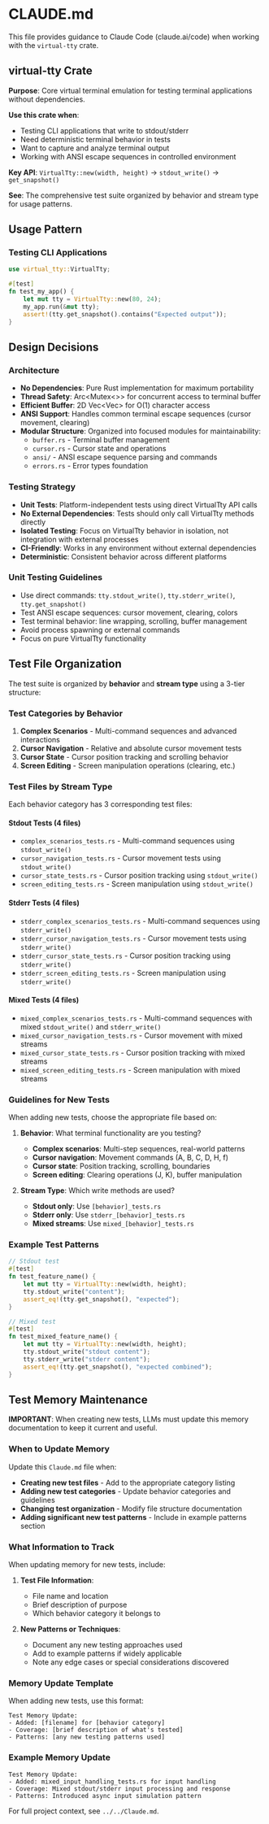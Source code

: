 # CLAUDE.md

This file provides guidance to Claude Code (claude.ai/code) when working with the `virtual-tty` crate.

## virtual-tty Crate

**Purpose**: Core virtual terminal emulation for testing terminal applications without dependencies.

**Use this crate when**:
- Testing CLI applications that write to stdout/stderr
- Need deterministic terminal behavior in tests
- Want to capture and analyze terminal output
- Working with ANSI escape sequences in controlled environment

**Key API**: `VirtualTty::new(width, height)` → `stdout_write()` → `get_snapshot()`

**See**: The comprehensive test suite organized by behavior and stream type for usage patterns.

## Usage Pattern

### Testing CLI Applications
```rust
use virtual_tty::VirtualTty;

#[test]
fn test_my_app() {
    let mut tty = VirtualTty::new(80, 24);
    my_app.run(&mut tty);
    assert!(tty.get_snapshot().contains("Expected output"));
}
```

## Design Decisions

### Architecture
- **No Dependencies**: Pure Rust implementation for maximum portability
- **Thread Safety**: Arc<Mutex<>> for concurrent access to terminal buffer
- **Efficient Buffer**: 2D Vec<Vec<char>> for O(1) character access
- **ANSI Support**: Handles common terminal escape sequences (cursor movement, clearing)
- **Modular Structure**: Organized into focused modules for maintainability:
  - `buffer.rs` - Terminal buffer management
  - `cursor.rs` - Cursor state and operations
  - `ansi/` - ANSI escape sequence parsing and commands
  - `errors.rs` - Error types foundation

### Testing Strategy
- **Unit Tests**: Platform-independent tests using direct VirtualTty API calls
- **No External Dependencies**: Tests should only call VirtualTty methods directly
- **Isolated Testing**: Focus on VirtualTty behavior in isolation, not integration with external processes
- **CI-Friendly**: Works in any environment without external dependencies
- **Deterministic**: Consistent behavior across different platforms

### Unit Testing Guidelines
- Use direct commands: `tty.stdout_write()`, `tty.stderr_write()`, `tty.get_snapshot()`
- Test ANSI escape sequences: cursor movement, clearing, colors
- Test terminal behavior: line wrapping, scrolling, buffer management
- Avoid process spawning or external commands
- Focus on pure VirtualTty functionality

## Test File Organization

The test suite is organized by **behavior** and **stream type** using a 3-tier structure:

### Test Categories by Behavior

1. **Complex Scenarios** - Multi-command sequences and advanced interactions
2. **Cursor Navigation** - Relative and absolute cursor movement tests  
3. **Cursor State** - Cursor position tracking and scrolling behavior
4. **Screen Editing** - Screen manipulation operations (clearing, etc.)

### Test Files by Stream Type

Each behavior category has 3 corresponding test files:

#### Stdout Tests (4 files)
- `complex_scenarios_tests.rs` - Multi-command sequences using `stdout_write()`
- `cursor_navigation_tests.rs` - Cursor movement tests using `stdout_write()`
- `cursor_state_tests.rs` - Cursor position tracking using `stdout_write()`
- `screen_editing_tests.rs` - Screen manipulation using `stdout_write()`

#### Stderr Tests (4 files)
- `stderr_complex_scenarios_tests.rs` - Multi-command sequences using `stderr_write()`
- `stderr_cursor_navigation_tests.rs` - Cursor movement tests using `stderr_write()`
- `stderr_cursor_state_tests.rs` - Cursor position tracking using `stderr_write()`
- `stderr_screen_editing_tests.rs` - Screen manipulation using `stderr_write()`

#### Mixed Tests (4 files)
- `mixed_complex_scenarios_tests.rs` - Multi-command sequences with mixed `stdout_write()` and `stderr_write()`
- `mixed_cursor_navigation_tests.rs` - Cursor movement with mixed streams
- `mixed_cursor_state_tests.rs` - Cursor position tracking with mixed streams
- `mixed_screen_editing_tests.rs` - Screen manipulation with mixed streams

### Guidelines for New Tests

When adding new tests, choose the appropriate file based on:

1. **Behavior**: What terminal functionality are you testing?
   - **Complex scenarios**: Multi-step sequences, real-world patterns
   - **Cursor navigation**: Movement commands (A, B, C, D, H, f)
   - **Cursor state**: Position tracking, scrolling, boundaries
   - **Screen editing**: Clearing operations (J, K), buffer manipulation

2. **Stream Type**: Which write methods are used?
   - **Stdout only**: Use `[behavior]_tests.rs`
   - **Stderr only**: Use `stderr_[behavior]_tests.rs`
   - **Mixed streams**: Use `mixed_[behavior]_tests.rs`

### Example Test Patterns

```rust
// Stdout test
#[test]
fn test_feature_name() {
    let mut tty = VirtualTty::new(width, height);
    tty.stdout_write("content");
    assert_eq!(tty.get_snapshot(), "expected");
}

// Mixed test
#[test]
fn test_mixed_feature_name() {
    let mut tty = VirtualTty::new(width, height);
    tty.stdout_write("stdout content");
    tty.stderr_write("stderr content");
    assert_eq!(tty.get_snapshot(), "expected combined");
}
```

## Test Memory Maintenance

**IMPORTANT**: When creating new tests, LLMs must update this memory documentation to keep it current and useful.

### When to Update Memory

Update this `Claude.md` file when:
- **Creating new test files** - Add to the appropriate category listing
- **Adding new test categories** - Update behavior categories and guidelines
- **Changing test organization** - Modify file structure documentation
- **Adding significant new test patterns** - Include in example patterns section

### What Information to Track

When updating memory for new tests, include:

1. **Test File Information**:
   - File name and location
   - Brief description of purpose
   - Which behavior category it belongs to

2. **New Patterns or Techniques**:
   - Document any new testing approaches used
   - Add to example patterns if widely applicable
   - Note any edge cases or special considerations discovered

### Memory Update Template

When adding new tests, use this format:

```
Test Memory Update:
- Added: [filename] for [behavior category]
- Coverage: [brief description of what's tested]
- Patterns: [any new testing patterns used]
```

### Example Memory Update

```
Test Memory Update:
- Added: mixed_input_handling_tests.rs for input handling
- Coverage: Mixed stdout/stderr input processing and response
- Patterns: Introduced async input simulation pattern
```

For full project context, see `../../Claude.md`.